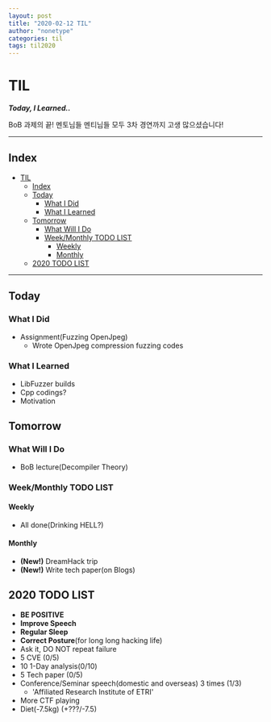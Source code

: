 ```yaml
---
layout: post
title: "2020-02-12 TIL"
author: "nonetype"
categories: til
tags: til2020
---
```


# TIL
***Today, I Learned..***

BoB 과제의 끝! 멘토님들 멘티님들 모두 3차 경연까지 고생 많으셨습니다!

---
## Index

<!-- @import "[TOC]" {cmd="toc" depthFrom=1 depthTo=6 orderedList=false} -->
<!-- code_chunk_output -->

- [TIL](#til)
  - [Index](#index)
  - [Today](#today)
    - [What I Did](#what-i-did)
    - [What I Learned](#what-i-learned)
  - [Tomorrow](#tomorrow)
    - [What Will I Do](#what-will-i-do)
    - [Week/Monthly TODO LIST](#weekmonthly-todo-list)
      - [Weekly](#weekly)
      - [Monthly](#monthly)
  - [2020 TODO LIST](#2020-todo-list)

<!-- /code_chunk_output -->

---


## Today
### What I Did
- Assignment(Fuzzing OpenJpeg)
  - Wrote OpenJpeg compression fuzzing codes

### What I Learned
- LibFuzzer builds
- Cpp codings?
- Motivation

## Tomorrow
### What Will I Do
- BoB lecture(Decompiler Theory)

### Week/Monthly TODO LIST
#### Weekly
- All done(Drinking HELL?)

#### Monthly
- **(New!)** DreamHack trip
- **(New!)** Write tech paper(on Blogs)


## 2020 TODO LIST
- **BE POSITIVE**
- **Improve Speech**
- **Regular Sleep**
- **Correct Posture**(for long long hacking life)
- Ask it, DO NOT repeat failure
- 5 CVE (0/5)
- 10 1-Day analysis(0/10)
- 5 Tech paper (0/5)
- Conference/Seminar speech(domestic and overseas) 3 times (1/3)
  - 'Affiliated Research Institute of ETRI'
- More CTF playing
- Diet(-7.5kg) (+???/-7.5)
